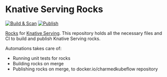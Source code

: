 # Knative Serving Rocks

[![Build & Scan](https://github.com/canonical/knative-serving-rocks/actions/workflows/on_pull_request.yaml/badge.svg)](https://github.com/canonical/knative-serving-rocks/actions/workflows/on_pull_request.yaml)
[![Publish](https://github.com/canonical/knative-serving-rocks/actions/workflows/on_push.yaml/badge.svg)](https://github.com/canonical/knative-serving-rocks/actions/workflows/on_push.yaml)

[Rocks](https://canonical-rockcraft.readthedocs-hosted.com/en/latest/) for [Knative Serving](https://knative.dev/docs/serving/).
This repository holds all the necessary files and CI to build and publish Knative Serving rocks.

Automations takes care of:
* Running unit tests for rocks
* Building rocks on merge
* Publishing rocks on merge, to docker.io/charmedkubeflow repository
